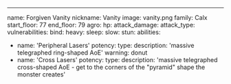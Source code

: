 ---
name: Forgiven Vanity
nickname: Vanity
image: vanity.png
family: Calx
start_floor: 77
end_floor: 79
agro: 
hp: 
attack_damage: 
attack_type: 
vulnerabilities:
  bind: 
  heavy: 
  sleep: 
  slow: 
  stun: 
abilities:
  - name: 'Peripheral Lasers'
    potency: 
    type: 
    description: 'massive telegraphed ring-shaped AoE'
    warning: donut
  - name: 'Cross Lasers'
    potency: 
    type: 
    description: 'massive telegraphed cross-shaped AoE - get to the corners of the "pyramid" shape the monster creates'

